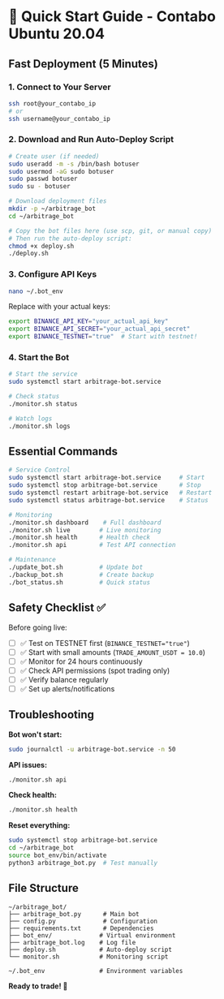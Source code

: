 # 🚀 Quick Start Guide - Contabo Ubuntu 20.04

## Fast Deployment (5 Minutes)

### 1. Connect to Your Server
```bash
ssh root@your_contabo_ip
# or 
ssh username@your_contabo_ip
```

### 2. Download and Run Auto-Deploy Script
```bash
# Create user (if needed)
sudo useradd -m -s /bin/bash botuser
sudo usermod -aG sudo botuser
sudo passwd botuser
sudo su - botuser

# Download deployment files
mkdir -p ~/arbitrage_bot
cd ~/arbitrage_bot

# Copy the bot files here (use scp, git, or manual copy)
# Then run the auto-deploy script:
chmod +x deploy.sh
./deploy.sh
```

### 3. Configure API Keys
```bash
nano ~/.bot_env
```
Replace with your actual keys:
```bash
export BINANCE_API_KEY="your_actual_api_key"
export BINANCE_API_SECRET="your_actual_api_secret"
export BINANCE_TESTNET="true"  # Start with testnet!
```

### 4. Start the Bot
```bash
# Start the service
sudo systemctl start arbitrage-bot.service

# Check status
./monitor.sh status

# Watch logs
./monitor.sh logs
```

## Essential Commands

```bash
# Service Control
sudo systemctl start arbitrage-bot.service     # Start
sudo systemctl stop arbitrage-bot.service      # Stop  
sudo systemctl restart arbitrage-bot.service   # Restart
sudo systemctl status arbitrage-bot.service    # Status

# Monitoring
./monitor.sh dashboard    # Full dashboard
./monitor.sh live        # Live monitoring
./monitor.sh health      # Health check
./monitor.sh api         # Test API connection

# Maintenance  
./update_bot.sh          # Update bot
./backup_bot.sh          # Create backup
./bot_status.sh          # Quick status
```

## Safety Checklist ✅

Before going live:
- [ ] ✅ Test on TESTNET first (`BINANCE_TESTNET="true"`)
- [ ] ✅ Start with small amounts (`TRADE_AMOUNT_USDT = 10.0`)
- [ ] ✅ Monitor for 24 hours continuously
- [ ] ✅ Check API permissions (spot trading only)
- [ ] ✅ Verify balance regularly
- [ ] ✅ Set up alerts/notifications

## Troubleshooting

**Bot won't start:**
```bash
sudo journalctl -u arbitrage-bot.service -n 50
```

**API issues:**
```bash
./monitor.sh api
```

**Check health:**
```bash
./monitor.sh health
```

**Reset everything:**
```bash
sudo systemctl stop arbitrage-bot.service
cd ~/arbitrage_bot
source bot_env/bin/activate
python3 arbitrage_bot.py  # Test manually
```

## File Structure
```
~/arbitrage_bot/
├── arbitrage_bot.py      # Main bot
├── config.py             # Configuration
├── requirements.txt      # Dependencies
├── bot_env/             # Virtual environment
├── arbitrage_bot.log    # Log file
├── deploy.sh            # Auto-deploy script
└── monitor.sh           # Monitoring script

~/.bot_env               # Environment variables
```

**Ready to trade! 🎯**